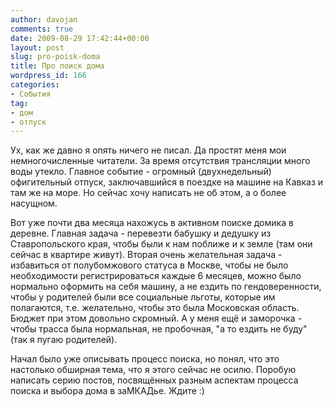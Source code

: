 ```yaml
---
author: davojan
comments: true
date: 2009-08-29 17:42:44+00:00
layout: post
slug: pro-poisk-doma
title: Про поиск дома
wordpress_id: 166
categories:
- События
tag:
- дом
- отпуск
---
```


Ух, как же давно я опять ничего не писал. Да простят меня мои немногочисленные читатели. За время отсутствия трансляции много воды утекло. Главное событие - огромный (двухнедельный) офигительный отпуск, заключавшийся в поездке на машине на Кавказ и там же на море. Но сейчас хочу написать не об этом, а о более насущном.

Вот уже почти два месяца нахожусь в активном поиске домика в деревне. <!-- more -->Главная задача - перевезти бабушку и дедушку из Ставропольского края, чтобы были к нам поближе и к земле (там они сейчас в квартире живут). Вторая очень желательная задача - избавиться от полубомжового статуса в Москве, чтобы не было необходимости регистрироваться каждые 6 месяцев, можно было нормально оформить на себя машину, а не ездить по гендоверенности, чтобы у родителей были все социальные льготы, которые им полагаются, т.е. желательно, чтобы это была Московская область. Бюджет при этом довольно скромный. А у меня ещё и заморочка - чтобы трасса была нормальная, не пробочная, "а то ездить не буду" (так я пугаю родителей).

Начал было уже описывать процесс поиска, но понял, что это настолько обширная тема, что я этого сейчас не осилю. Поробую написать серию постов, посвящённых разным аспектам процесса поиска и выбора дома в заМКАДье. Ждите :)
